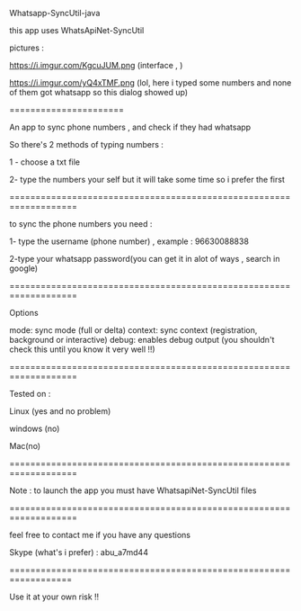 Whatsapp-SyncUtil-java


this app uses WhatsApiNet-SyncUtil 

pictures : 

https://i.imgur.com/KgcuJUM.png
(interface , )

https://i.imgur.com/yQ4xTMF.png
(lol, here i typed some numbers and none of them got whatsapp so this dialog showed up)

======================

An app to sync phone numbers , and check if they had whatsapp


So there's 2 methods of typing numbers : 

1 - choose a txt file 

2- type the numbers your self but it will take some time so i prefer the first


===================================================================

to sync the phone numbers you need : 

1- type the username (phone number) , example : 96630088838

2-type your whatsapp password(you can get it in alot of ways , search in google)



===================================================================

Options

mode: sync mode (full or delta)
        context: sync context (registration, background or interactive)
        debug: enables debug output (you shouldn't check this until you know it very well !!)

===================================================================

Tested on :

Linux (yes and no problem)

windows (no)

Mac(no)


===================================================================

Note : 
to launch the app you must have WhatsapiNet-SyncUtil files 

===================================================================

feel free to contact me if you have any questions

Skype (what's i prefer) : abu_a7md44

==================================================================

Use it at your own risk !!
